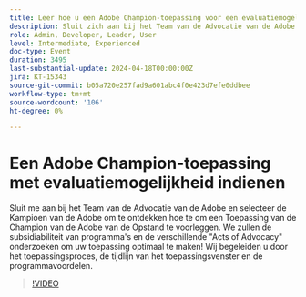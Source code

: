 ```yaml
---
title: Leer hoe u een Adobe Champion-toepassing voor een evaluatiemogelijkheid kunt indienen
description: Sluit zich aan bij het Team van de Advocatie van de Adobe en selecteer de Kampioenen van de Adobe om te leren hoe te om een lay-out Toepassing van de Champion van de Adobe voor te leggen. Wij begeleiden u door het toepassingsproces, de tijdlijn van het toepassingsvenster en de programmavoordelen.
role: Admin, Developer, Leader, User
level: Intermediate, Experienced
doc-type: Event
duration: 3495
last-substantial-update: 2024-04-18T00:00:00Z
jira: KT-15343
source-git-commit: b05a720e257fad9a601abc4f0e423d7efe0ddbee
workflow-type: tm+mt
source-wordcount: '106'
ht-degree: 0%

---
```



# Een Adobe Champion-toepassing met evaluatiemogelijkheid indienen

Sluit me aan bij het Team van de Advocatie van de Adobe en selecteer de Kampioen van de Adobe om te ontdekken hoe te om een Toepassing van de Champion van de Adobe van de Opstand te voorleggen. We zullen de subsidiabiliteit van programma&#39;s en de verschillende &quot;Acts of Advocacy&quot; onderzoeken om uw toepassing optimaal te maken! Wij begeleiden u door het toepassingsproces, de tijdlijn van het toepassingsvenster en de programmavoordelen.

>[!VIDEO](https://video.tv.adobe.com/v/3428431/?learn=on)

